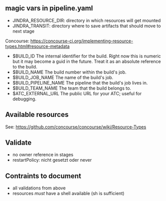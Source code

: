 ## magic vars in pipeline.yaml

  - JINDRA_RESOURCE_DIR: directory in which resources will get mounted
  - JINDRA_TRANSIT: directory where to save artifacts that should move to next stage

  Concourse: https://concourse-ci.org/implementing-resource-types.html#resource-metadata

  - $BUILD_ID
    The internal identifier for the build. Right now this is numeric but it may become a guid in the future. Treat it as an absolute reference to the build.
  - $BUILD_NAME
    The build number within the build's job.
  - $BUILD_JOB_NAME
    The name of the build's job.
  - $BUILD_PIPELINE_NAME
    The pipeline that the build's job lives in.
  - $BUILD_TEAM_NAME
    The team that the build belongs to.
  - $ATC_EXTERNAL_URL
    The public URL for your ATC; useful for debugging.


## Available resources

See: https://github.com/concourse/concourse/wiki/Resource-Types

## Validate
- no owner reference in stages
- restartPolicy: nicht gesetzt oder never

## Contraints to document
- all validations from above
- resources _must_ have a shell available (sh is sufficient)

